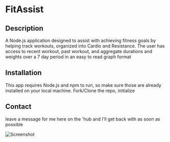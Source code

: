 # FitAssist

## Description

A Node.js application designed to assist with achieving fitness goals by helping track workouts, organized into Cardio and Resistance.
The user has access to recent workout, past workout, and aggregate durations and weights over a 7 day period in an easy to read graph format

## Installation

This app requires Node.js and npm to run, so make sure those are already installed on your local machine. Fork/Clone the repo, initialize

## Contact

leave a message for me here on the 'hub and I'll get back with as soon as possible

![Screenshot](https://drive.google.com/drive/my-drive "screenshot of Fit Assist")

